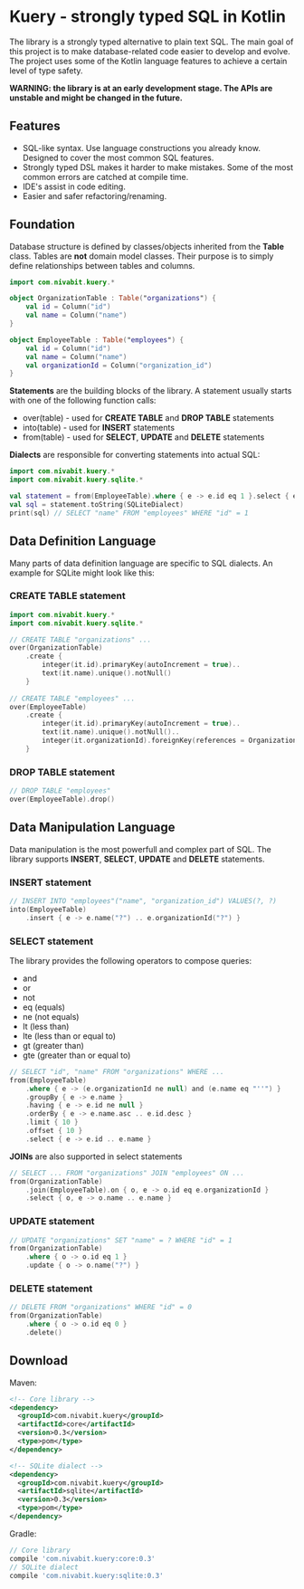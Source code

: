 # Kuery - strongly typed SQL in Kotlin

The library is a strongly typed alternative to plain text SQL. The main goal of this project is to make database-related code easier to develop and evolve. The project uses some of the Kotlin language features to achieve a certain level of type safety.

**WARNING: the library is at an early development stage. The APIs are unstable and might be changed in the future.**

## Features

* SQL-like syntax. Use language constructions you already know. Designed to cover the most common SQL features.
* Strongly typed DSL makes it harder to make mistakes. Some of the most common errors are catched at compile time.
* IDE's assist in code editing.
* Easier and safer refactoring/renaming.

## Foundation

Database structure is defined by classes/objects inherited from the **Table** class. Tables are **not** domain model classes. Their purpose is to simply define relationships between tables and columns.

```kotlin
import com.nivabit.kuery.*

object OrganizationTable : Table("organizations") {
	val id = Column("id")
	val name = Column("name")
}

object EmployeeTable : Table("employees") {
	val id = Column("id")
	val name = Column("name")
	val organizationId = Column("organization_id")
}
```

**Statements** are the building blocks of the library. A statement usually starts with one of the following function calls:
* over(table) - used for **CREATE TABLE** and **DROP TABLE** statements
* into(table) - used for **INSERT** statements
* from(table) - used for **SELECT**, **UPDATE** and **DELETE** statements

**Dialects** are responsible for converting statements into actual SQL:

```kotlin
import com.nivabit.kuery.*
import com.nivabit.kuery.sqlite.*

val statement = from(EmployeeTable).where { e -> e.id eq 1 }.select { e -> e.name }
val sql = statement.toString(SQLiteDialect)
print(sql) // SELECT "name" FROM "employees" WHERE "id" = 1
```

## Data Definition Language

Many parts of data definition language are specific to SQL dialects. An example for SQLite might look like this:

### CREATE TABLE statement

```kotlin
import com.nivabit.kuery.*
import com.nivabit.kuery.sqlite.*

// CREATE TABLE "organizations" ...
over(OrganizationTable)
    .create {
        integer(it.id).primaryKey(autoIncrement = true)..
        text(it.name).unique().notNull()
    }
    
// CREATE TABLE "employees" ...
over(EmployeeTable)
    .create {
        integer(it.id).primaryKey(autoIncrement = true)..
        text(it.name).unique().notNull()..
        integer(it.organizationId).foreignKey(references = OrganizationTable.id)
    }
```

### DROP TABLE statement

```kotlin
// DROP TABLE "employees"
over(EmployeeTable).drop()
```

## Data Manipulation Language

Data manipulation is the most powerfull and complex part of SQL. The library supports **INSERT**, **SELECT**, **UPDATE** and **DELETE** statements.

### INSERT statement

```kotlin
// INSERT INTO "employees"("name", "organization_id") VALUES(?, ?)
into(EmployeeTable)
    .insert { e -> e.name("?") .. e.organizationId("?") }
```

### SELECT statement

The library provides the following operators to compose queries:
* and
* or
* not
* eq (equals)
* ne (not equals)
* lt (less than)
* lte (less than or equal to)
* gt (greater than)
* gte (greater than or equal to)

```kotlin
// SELECT "id", "name" FROM "organizations" WHERE ...
from(EmployeeTable)
    .where { e -> (e.organizationId ne null) and (e.name eq "''") }
    .groupBy { e -> e.name }
    .having { e -> e.id ne null }
    .orderBy { e -> e.name.asc .. e.id.desc }
    .limit { 10 }
    .offset { 10 }
    .select { e -> e.id .. e.name }
```

**JOINs** are also supported in select statements

```kotlin
// SELECT ... FROM "organizations" JOIN "employees" ON ...
from(OrganizationTable)
    .join(EmployeeTable).on { o, e -> o.id eq e.organizationId }
    .select { o, e -> o.name .. e.name }
```

### UPDATE statement

```kotlin
// UPDATE "organizations" SET "name" = ? WHERE "id" = 1
from(OrganizationTable)
    .where { o -> o.id eq 1 }
    .update { o -> o.name("?") }
```

### DELETE statement
```kotlin
// DELETE FROM "organizations" WHERE "id" = 0
from(OrganizationTable)
    .where { o -> o.id eq 0 }
    .delete()
```

## Download

Maven:

```xml
<!-- Core library -->
<dependency>
  <groupId>com.nivabit.kuery</groupId>
  <artifactId>core</artifactId>
  <version>0.3</version>
  <type>pom</type>
</dependency>

<!-- SQLite dialect -->
<dependency>
  <groupId>com.nivabit.kuery</groupId>
  <artifactId>sqlite</artifactId>
  <version>0.3</version>
  <type>pom</type>
</dependency>
```

Gradle:

```groovy
// Core library
compile 'com.nivabit.kuery:core:0.3'
// SQLite dialect
compile 'com.nivabit.kuery:sqlite:0.3'
```
